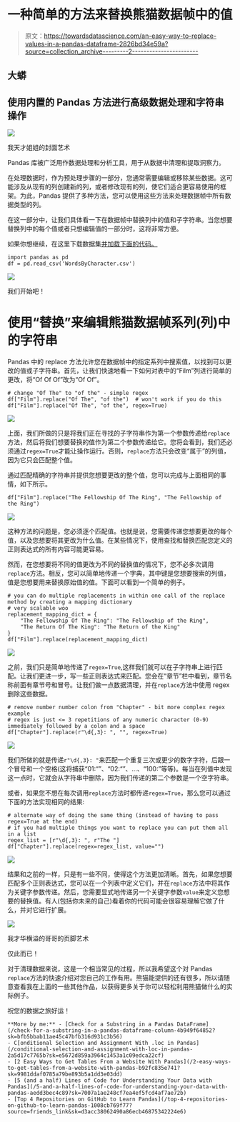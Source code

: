 # 一种简单的方法来替换熊猫数据帧中的值

> 原文：<https://towardsdatascience.com/an-easy-way-to-replace-values-in-a-pandas-dataframe-2826bd34e59a?source=collection_archive---------2----------------------->

## 大蟒

## 使用内置的 Pandas 方法进行高级数据处理和字符串操作

![](img/0c59fa4e07426cea874ea10001200afe.png)

我天才姐姐的封面艺术

Pandas 库被广泛用作数据处理和分析工具，用于从数据中清理和提取洞察力。

在处理数据时，作为预处理步骤的一部分，您通常需要编辑或移除某些数据。这可能涉及从现有的列创建新的列，或者修改现有的列，使它们适合更容易使用的框架。为此，Pandas 提供了多种方法，您可以使用这些方法来处理数据帧中所有数据类型的列。

在这一部分中，让我们具体看一下在数据帧中替换列中的值和子字符串。当您想要替换列中的每个值或者只想编辑值的一部分时，这将非常方便。

如果你想继续，在这里下载数据集[并加载下面的代码。](https://www.kaggle.com/mokosan/lord-of-the-rings-character-data?select=WordsByCharacter.csv)

```
import pandas as pd
df = pd.read_csv('WordsByCharacter.csv')
```

![](img/9c040c21506aa9816fc02f7be08e719a.png)

我们开始吧！

# 使用“替换”来编辑熊猫数据帧系列(列)中的字符串

Pandas 中的 replace 方法允许您在数据帧中的指定系列中搜索值，以找到可以更改的值或子字符串。首先，让我们快速地看一下如何对表中的“Film”列进行简单的更改，将“Of Of Of”改为“Of Of”。

```
# change "Of The" to "of the" - simple regex
df["Film"].replace("Of The", "of the")  # won't work if you do this
df["Film"].replace("Of The", "of the", regex=True)
```

![](img/d841690b7ea9b90dca4bfe3a7970b182.png)

上面，我们所做的只是将我们正在寻找的子字符串作为第一个参数传递给`replace`方法，然后将我们想要替换的值作为第二个参数传递给它。您将会看到，我们还必须通过`regex=True`才能让操作运行。否则，`replace`方法只会改变“属于”的列值，因为它只会匹配整个值。

通过匹配精确的字符串并提供您想要更改的整个值，您可以完成与上面相同的事情，如下所示。

```
df["Film"].replace("The Fellowship Of The Ring", "The Fellowship of the Ring")
```

![](img/0b3d73b1dab727a3b9ed20132350cdfc.png)

这种方法的问题是，您必须逐个匹配值。也就是说，您需要传递您想要更改的每个值，以及您想要将其更改为什么值。在某些情况下，使用查找和替换匹配您定义的正则表达式的所有内容可能更容易。

然而，在您想要将不同的值更改为不同的替换值的情况下，您不必多次调用`replace`方法。相反，您可以简单地传递一个字典，其中键是您想要搜索的列值，值是您想要用来替换原始值的值。下面可以看到一个简单的例子。

```
# you can do multiple replacements in within one call of the replace method by creating a mapping dictionary
# very scalable woo
replacement_mapping_dict = {
    "The Fellowship Of The Ring": "The Fellowship of the Ring",
    "The Return Of The King": "The Return of the King"
}
df["Film"].replace(replacement_mapping_dict)
```

![](img/1aa09e352adc691dbdc1eac3e15dbf29.png)

之前，我们只是简单地传递了`regex=True`,这样我们就可以在子字符串上进行匹配。让我们更进一步，写一些正则表达式来匹配。您会在“章节”栏中看到，章节名称前面有章节号和冒号。让我们做一点数据清理，并在`replace`方法中使用 regex 删除这些数据。

```
# remove number number colon from "Chapter" - bit more complex regex example
# regex is just <= 3 repetitions of any numeric character (0-9) immediately followed by a colon and a space
df["Chapter"].replace(r"\d{,3}: ", "", regex=True)
```

![](img/a0e4d3e1d4090a2fea2e99c89a3080c8.png)

我们所做的就是传递`r"\d{,3}: "`来匹配一个重复三次或更少的数字字符，后跟一个冒号和一个空格(这将捕获“01:“”、“02:“”、…、“100:”等等)。每当在列值中发现这一点时，它就会从字符串中删除，因为我们传递的第二个参数是一个空字符串。

或者，如果您不想在每次调用`replace`方法时都传递`regex=True`，那么您可以通过下面的方法实现相同的结果:

```
# alternate way of doing the same thing (instead of having to pass regex=True at the end)
# if you had multiple things you want to replace you can put them all in a list
regex_list = [r"\d{,3}: ", r"The "]
df["Chapter"].replace(regex=regex_list, value="")
```

![](img/aefcf6ca6d178f24e2ac6c91b6fc6196.png)

结果和之前的一样，只是有一些不同，使得这个方法更加清晰。首先，如果您想要匹配多个正则表达式，您可以在一个列表中定义它们，并在`replace`方法中将其作为关键字参数传递。然后，您需要显式地传递另一个关键字参数`value`来定义您想要的替换值。有人(包括你未来的自己)看着你的代码可能会很容易理解它做了什么，并对它进行扩展。

![](img/6fe5bc04f6449a3523c92bcd0cb9d100.png)

我才华横溢的哥哥的页脚艺术

仅此而已！

对于清理数据来说，这是一个相当常见的过程，所以我希望这个对 Pandas `replace`方法的快速介绍对您自己的工作有用。熊猫能提供的还有很多，所以请随意查看我在上面的一些其他作品，以获得更多关于你可以轻松利用熊猫做什么的实际例子。

祝您的数据之旅好运！

```
**More by me:** - [Check for a Substring in a Pandas DataFrame](/check-for-a-substring-in-a-pandas-dataframe-column-4b949f64852?sk=bfb5bbab11ae45c47bfb316d931c3b56)
- C[onditional Selection and Assignment With .loc in Pandas](/conditional-selection-and-assignment-with-loc-in-pandas-2a5d17c7765b?sk=e5672d859a3964c1453a1c09edca22cf)
- [2 Easy Ways to Get Tables From a Website With Pandas](/2-easy-ways-to-get-tables-from-a-website-with-pandas-b92fc835e741?sk=9981ddaf0785a79be893b5a1dd3e03dd)
- [5 (and a half) Lines of Code for Understanding Your Data with Pandas](/5-and-a-half-lines-of-code-for-understanding-your-data-with-pandas-aedd3bec4c89?sk=7007a1ae248cf7ea4ef5fcd4af7ae72b)
- [Top 4 Repositories on GitHub to Learn Pandas](/top-4-repositories-on-github-to-learn-pandas-1008cb769f77?source=friends_link&sk=d3acc38062490a86ecb46875342224e6)
```